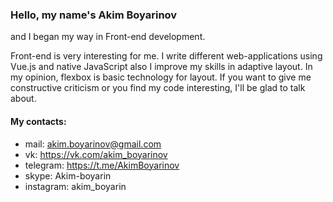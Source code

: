 ### Hello, my name's Akim Boyarinov

and I began my way in Front-end development.    

Front-end is very interesting for me. I write different web-applications using Vue.js and native JavaScript also I improve my skills in adaptive layout. In my opinion, flexbox is basic technology for layout. If you want to give me сonstructive criticism or you find my code interesting, I'll be glad to talk about.

#### My contacts:
* mail: akim.boyarinov@gmail.com
* vk: https://vk.com/akim_boyarinov
* telegram: https://t.me/AkimBoyarinov
* skype: Akim-boyarin
* instagram: akim_boyarin
